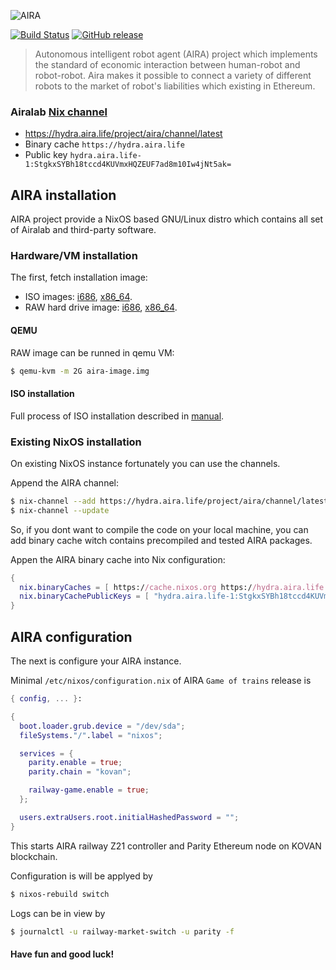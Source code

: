 ![AIRA](https://github.com/airalab/aira.life/raw/master/wordpress/aira-2.2/assets/i/aira-logo-x2.jpg)

[![Build Status](https://travis-ci.org/airalab/aira.svg?branch=master)](https://travis-ci.org/airalab/aira)
[![GitHub release](https://img.shields.io/github/release/airalab/aira/all.svg)](https://github.com/airalab/aira/releases)

> Autonomous intelligent robot agent (AIRA) project which implements the standard of economic interaction between human-robot and robot-robot. Aira makes it possible to connect a variety of different robots to the market of robot's liabilities which existing in Ethereum.

### Airalab [Nix channel](https://nixos.org/nix/manual/#sec-channels)

- https://hydra.aira.life/project/aira/channel/latest
- Binary cache `https://hydra.aira.life`
- Public key `hydra.aira.life-1:StgkxSYBh18tccd4KUVmxHQZEUF7ad8m10Iw4jNt5ak=`

## AIRA installation

AIRA project provide a NixOS based GNU/Linux distro which contains all set of Airalab and third-party software.

### Hardware/VM installation

The first, fetch installation image:

- ISO images: [i686](), [x86_64]().
- RAW hard drive image: [i686](), [x86_64]().

#### QEMU 

RAW image can be runned in qemu VM:

```bash
$ qemu-kvm -m 2G aira-image.img
```

#### ISO installation

Full process of ISO installation described in [manual](https://nixos.org/nixos/manual/index.html#sec-installation).

### Existing NixOS installation

On existing NixOS instance fortunately you can use the channels.

Append the AIRA channel:

``` bash
$ nix-channel --add https://hydra.aira.life/project/aira/channel/latest aira
$ nix-channel --update
```

So, if you dont want to compile the code on your local machine, you can add binary cache witch contains precompiled and tested AIRA packages.

Appen the AIRA binary cache into Nix configuration:

```nix
{
  nix.binaryCaches = [ https://cache.nixos.org https://hydra.aira.life ];
  nix.binaryCachePublicKeys = [ "hydra.aira.life-1:StgkxSYBh18tccd4KUVmxHQZEUF7ad8m10Iw4jNt5ak=" ];
}
```

## AIRA configuration

The next is configure your AIRA instance.

Minimal `/etc/nixos/configuration.nix` of AIRA `Game of trains` release is

```nix
{ config, ... }:

{
  boot.loader.grub.device = "/dev/sda";
  fileSystems."/".label = "nixos";

  services = {
    parity.enable = true;
    parity.chain = "kovan";

    railway-game.enable = true;
  };

  users.extraUsers.root.initialHashedPassword = "";
}

```

This starts AIRA railway Z21 controller and Parity Ethereum node on KOVAN blockchain.

Configuration is will be applyed by

```bash
$ nixos-rebuild switch
```

Logs can be in view by 

```bash
$ journalctl -u railway-market-switch -u parity -f
```

#### Have fun and good luck!
